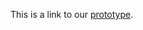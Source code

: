This is a link to our [prototype](https://drive.google.com/file/d/1l-_9agVdzB0AQ_QnYdtXnzsqeP_-oqas/view?usp=sharing).
